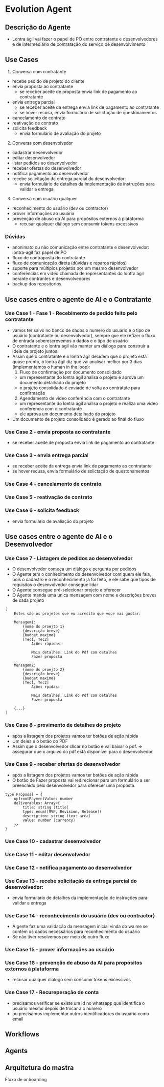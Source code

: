 # Evolution Agent 

## Descrição do Agente

- Lontra ágil vai fazer o papel de PO entre contratante e desenvolvedores e de intermediário de contratação do serviço de desenvolvimento

## Use Cases

1. Conversa com contratante
  - recebe pedido de projeto do cliente
  - envia proposta ao contratante
    - se receber aceite de proposta envia link de pagamento ao contratante
  - envia entrega parcial
    - se receber aceite da entrega envia link de pagamento ao contratante
    - se hover recusa, envia formulário de solictação de questonamentos
  - cancelamento de contrato
  - reativação de contrato
  - solicita feedback
    - envia formulário de avaliação do projeto
2. Conversa com desenvolvedor
  - cadastrar desenvolvedor
  - editar desenvolvedor
  - listar pedidos ao desenvolvedor
  - receber ofertas do desenvolvedor
  - notifica pagamento ao desenvolvedor
  - recebe solicitação da entrega parcial do desenvolvedor:
    - envia formulário de detalhes da implementação de instruções para validar a entrega
3. Conversa com usuário qualquer
  - reconhecimento do usuário (dev ou contractor)
  - prover informações ao usuário
  - prevenção de abuso da AI para propósitos externos à plataforma
    - recusar qualquer diálogo sem consumir tokens excessivos

### Dúvidas
  - anonimato ou não comunicação entre contratante e desenvolvedor: lontra-agil faz papel de PO
  - fluxo de contraposta do contratante
  - fluxo de comunicação direta (dúvidas e reparos rápidos)
  - suporte para múltiplos projetos por um mesmo desenvolvedor
  - conferências em video chamada de representantes do lontra ágil perante contrantes e desenvolvedores
  - backup dos repositorios

## Use cases entre o agente de AI e o Contratante

### Use Case 1 - Fase 1 - Recebimento de pedido feito pelo contratante

- vamos ter salvo no banco de dados o numero do usuário e o tipo de usuário (contratante ou desenvolvedor), sempre que ele refizer o fluxo de entrada soberescrevemos o dados e o tipo de usuário
- O contratante e o lontra ágil vão manter um diálogo para construir a ideia de projeto juntos
- Assim que o contratante e o lontra ágil decidem que o projeto está quase pronto, o lontra ágil diz que vai analisar melhor por 3 dias (implementamos o human in the loop):
  1. Fluxo de confirmação por documento consolidado
    - um representante do lontra ágil analisa o projeto e aprova um documento detalhado do projeto
    - o projeto consolidado é enviado de volta ao contratate para confirmação
  2. Agendamento de video conferência com o contratante
    - um representante do lontra ágil analisa o projeto e realiza uma video conferencia com o contratante
    - ele aprova um documento detalhado do projeto
- Um documento de projeto consolidado é gerado ao final do fluxo

### Use Case 2 - envia proposta ao contratante
  - se receber aceite de proposta envia link de pagamento ao contratante
### Use Case 3 - envia entrega parcial
  - se receber aceite da entrega envia link de pagamento ao contratante
  - se hover recusa, envia formulário de solictação de questonamentos
### Use Case 4 - cancelamento de contrato
### Use Case 5 - reativação de contrato
### Use Case 6 - solicita feedback
  - envia formulário de avaliação do projeto

## Use cases entre o agente de AI e o Desenvolvedor

### Use Case 7 - Listagem de pedidos ao desenvolvedor
  - O desenvolvedor começa um diálogo e pergunta por pedidos
  - O Agente tem o conhecimento do desenvolvedor com quem ele fala, pois o cadastro e o reconhecimento já foi feito, e ele sabe que tipos de requisitos o desenvolvedor consegue lidar
  - O Agente consegue pré-selecionar projeto e oferecer
  - O Agente manda uma unica mensagem com nome e descrições breves de cada projeto
  ```
  [
      Estes são os projetos que eu acredito que voce vai gostar:

      Mensagem1:
          {nome do proejto 1}
          {descrição breve}
          {budget maximo}
          [Tec1, Tec2]
              Ações rápidas:

              Mais detalhes: Link do Pdf com detalhes
              Fazer proposta

      Mensagem2:
          {nome do proejto 2}
          {descrição breve}
          {budget maximo}
          [Tec1, Tec2]
              Ações rpidas:

              Mais detalhes: Link do Pdf com detalhes
              Fazer proposta

      {...}
  ]
  ```

### Use Case 8 - provimento de detalhes do projeto
  - após a listagem dos projetos vamos ter botões de ação rápida
  - Um deles é o botão do PDF
  - Assim que o desenvolvedor clicar no botão e vai baixar o pdf.
  => assegurar que o arquivo do pdf está disponível para o desenvolvedor

### Use Case 9 - receber ofertas do desenvolvedor
  - após a listagem dos projetos vamos ter botões de ação rápida
  - O botão de Fazer proposta vai redirecionar para um formulário a ser preenchido pelo desenvolvedor para oferecer uma proposta.
  ```
  type Proposal = {
      upfrontPaymentValue: number
      deliverables: Array<{
          title: string (title)
          type: enum([MVP, Revision, Release])
          description: string (text area)
          value: number (currency)
      }>
  }
  ```

### Use Case 10 - cadastrar desenvolvedor
### Use Case 11 - editar desenvolvedor
### Use Case 12 - notifica pagamento ao desenvolvedor
### Use Case 13 - recebe solicitação da entrega parcial do desenvolvedor:
  - envia formulário de detalhes da implementação de instruções para validar a entrega

### Use Case 14 - reconhecimento do usuário (dev ou contractor)
  - A gente faz uma validação da mensagem inicial vinda do wa.me se contém os dados necessários para reconhecimento do usuário
  - Se não tiver resolvemos por meio de outro fluxo

### Use Case 15 - prover informações ao usuário
### Use Case 16 - prevenção de abuso da AI para propósitos externos à plataforma
  - recusar qualquer diálogo sem consumir tokens excessivos
### Use Case 17 - Recureperação de conta
  - precisamos verificar se existe um id no whatsapp que identifica o usuário mesmo depois de trocar a o numero
  - ou precisamos implementar outros identificadores do usuário como email

## Workflows


## Agents


## Arquitetura do mastra




Fluxo de onboarding
